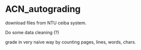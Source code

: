# ACN_autograding


download files from NTU ceiba system.

Do some data cleaning (?)

grade in very naive way by counting pages, lines, words, chars.
